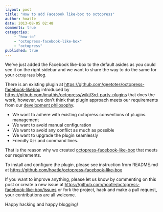 ```yaml
---
layout: post
title: "How to add Facebook like-box to octopress"
author: hoatle
date: 2013-08-05 02:48
comments: true
categories:
    - "how-to"
    - "octopress-facebook-like-box"
    - "octopress"
published: true
---
```


We've just added the Facebook like-box to the default asides as you could see it on the right
sidebar and we want to share the way to do the same for your `octopress` blog.

There is an existing plugin at https://github.com/geetotes/octopress-facebook-likebox introduced by
https://github.com/imathis/octopress/wiki/3rd-party-plugins that does the work, however, we don't
think that plugin approach meets our requirements from our [development philosophy][].

- We want to adhere with existing octopress conventions of plugins management
- We want to avoid manual configuration
- We want to avoid any conflict as much as possible
- We want to upgrade the plugin seamlessly
- Friendly `Git` and command lines.

That is the reason why we created [octopress-facebook-like-box] that meets our requirements.

To install and configure the plugin, please see instruction from README.md at
https://github.com/hoatle/octopress-facebook-like-box

If you want to improve anything, please let us know by commenting on this post or create a new issue
at https://github.com/hoatle/octopress-facebook-like-box/issues or fork the project, hack and make a
pull request, your contributions are all welcome.

Happy hacking and happy blogging!

[development philosophy]: http://teracy-dev.teracy.org/intro.html#join-and-work-with-us
[octopress-facebook-like-box]: https://github.com/hoatle/octopress-facebook-like-box